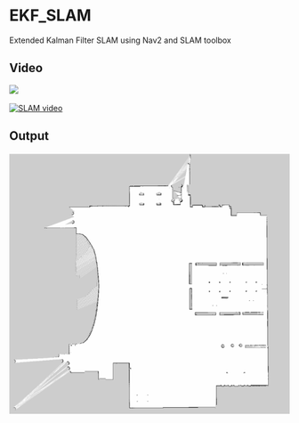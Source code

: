# EKF_SLAM
Extended Kalman Filter SLAM using Nav2 and SLAM toolbox

## Video
![]('videos/SLAM_1.mp4')

[![SLAM video](https://img.youtube.com/vi/YOUTUBE_VIDEO_ID_HERE/0.jpg)](https://youtu.be/PPQJWPzLy3U)

## Output
![](pictures/Map.png)
